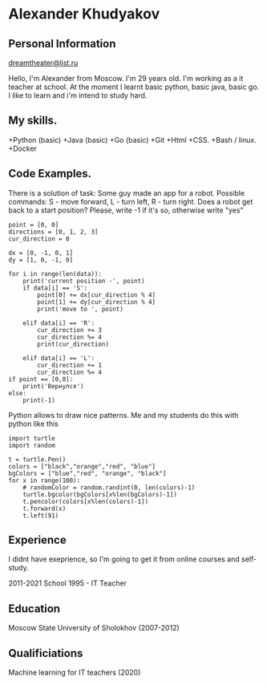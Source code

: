# Alexander Khudyakov #

## Personal Information ##
dreamtheater@list.ru

Hello, I'm Alexander from Moscow. I'm 29 years old. 
I'm working as a it teacher at school. At the moment I learnt basic python, basic java, basic go. 
I like to learn and i'm intend to study hard.

## My skills. ##

+Python (basic)
+Java (basic)
+Go (basic)
+Git
+Html
+CSS. 
+Bash / linux.
+Docker

## Code Examples. ##

There is a solution of task: 
Some guy made an app for a robot. Possible commands: S - move forward, L - turn left, R - turn right.
Does a robot get back to a start position? Please, write -1 if it's so, otherwise write "yes"

```data = 'SLSRSRSRSS'
point = [0, 0]
directions = [0, 1, 2, 3]
cur_direction = 0

dx = [0, -1, 0, 1]
dy = [1, 0, -1, 0]

for i in range(len(data)):
    print('current position -', point)
    if data[i] == 'S':
        point[0] += dx[cur_direction % 4]
        point[1] += dy[cur_direction % 4]
        print('move to ', point)

    elif data[i] == 'R':
        cur_direction += 3
        cur_direction %= 4
        print(cur_direction)

    elif data[i] == 'L':
        cur_direction += 1
        cur_direction %= 4
if point == [0,0]:
    print('Вернулся')
else:
    print(-1)
```

Python allows to draw nice patterns. Me and my students do this with python like this

```
import turtle
import random

t = turtle.Pen()
colors = ["black","orange","red", "blue"]
bgColors = ["blue","red", "orange", "black"]
for x in range(100):
    # randomColor = random.randint(0, len(colors)-1)
    turtle.bgcolor(bgColors[x%len(bgColors)-1])
    t.pencolor(colors[x%len(colors)-1])
    t.forward(x)
    t.left(91)
```

## Experience ##
I didnt have exeprience, so I'm going to get it from online courses and self-study.

2011-2021
School 1995 - IT Teacher

## Education ##
Moscow State University of Sholokhov (2007-2012)

## Qualificiations ##
Machine learning for IT teachers (2020)

